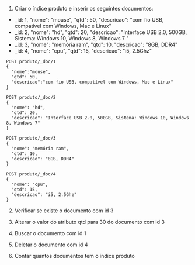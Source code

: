 1. Criar o índice produto e inserir os seguintes documentos:

- _id: 1, "nome": "mouse", "qtd": 50, "descricao": "com fio USB, compatível com Windows, Mac e Linux"
- _id: 2, "nome": "hd", "qtd": 20, "descricao": "Interface USB 2.0, 500GB, Sistema: Windows 10, Windows 8, Windows 7 "
- _id: 3, "nome": "memória ram", "qtd": 10, "descricao": "8GB, DDR4"
- _id: 4, "nome": "cpu", "qtd": 15, "descricao": "i5, 2.5Ghz"

```
POST produto/_doc/1
{
  "nome":"mouse",
  "qtd": 50,
  "descricao":"com fio USB, compatível com Windows, Mac e Linux"
}

POST produto/_doc/2
{
  "nome": "hd",
  "qtd": 20,
  "descricao": "Interface USB 2.0, 500GB, Sistema: Windows 10, Windows 8, Windows 7"
}

POST produto/_doc/3
{
  "nome": "memória ram",
  "qtd": 10,
  "descricao": "8GB, DDR4"
}

POST produto/_doc/4
{
  "nome": "cpu",
  "qtd": 15,
  "descricao": "i5, 2.5Ghz"
}
```

2. Verificar se existe o documento com  id 3

3. Alterar o valor do atributo qtd para 30 do documento com id 3

4. Buscar o documento com id 1

5. Deletar o documento com id 4

6. Contar quantos documentos tem o índice produto


